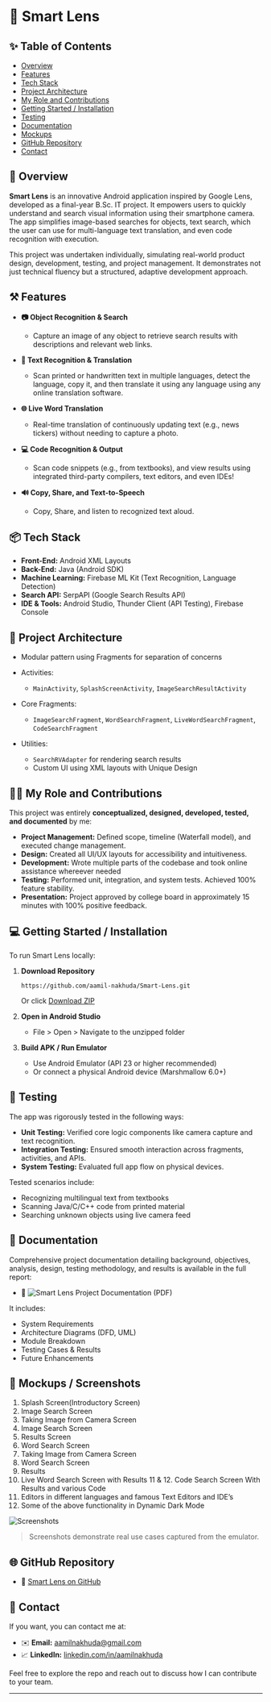 # 📘 Smart Lens

&#x20;&#x20;

## ✨ Table of Contents
- [Overview](#-overview)
- [Features](#-features)
- [Tech Stack](#-tech-stack)
- [Project Architecture](#-project-architecture)
- [My Role and Contributions](#-my-role-and-contributions)
- [Getting Started / Installation](#-getting-started--installation)
- [Testing](#-testing)
- [Documentation](#-documentation)
- [Mockups](#-mockups)
- [GitHub Repository](#-github-repository)
- [Contact](#-contact)

## 🚀 Overview

**Smart Lens** is an innovative Android application inspired by Google Lens, developed as a final-year B.Sc. IT project. It empowers users to quickly understand and search visual information using their smartphone camera. The app simplifies image-based searches for objects, text search, which the user can use for multi-language text translation, and even code recognition with execution.

This project was undertaken individually, simulating real-world product design, development, testing, and project management. It demonstrates not just technical fluency but a structured, adaptive development approach.


## ⚒️ Features

* **📷 Object Recognition & Search**

  * Capture an image of any object to retrieve search results with descriptions and relevant web links.
* **📖 Text Recognition & Translation**

  * Scan printed or handwritten text in multiple languages, detect the language, copy it, and then translate it using any language using any online translation software.
* **🌐 Live Word Translation**

  * Real-time translation of continuously updating text (e.g., news tickers) without needing to capture a photo.
* **💻 Code Recognition & Output**

  * Scan code snippets (e.g., from textbooks), and view results using integrated third-party compilers, text editors, and even IDEs!
* **🔊 Copy, Share, and Text-to-Speech**

  * Copy, Share, and listen to recognized text aloud.

## 📦 Tech Stack

* **Front-End:** Android XML Layouts
* **Back-End:** Java (Android SDK)
* **Machine Learning:** Firebase ML Kit (Text Recognition, Language Detection)
* **Search API:** SerpAPI (Google Search Results API)
* **IDE & Tools:** Android Studio, Thunder Client (API Testing), Firebase Console

## 📁 Project Architecture

* Modular pattern using Fragments for separation of concerns
* Activities:

  * `MainActivity`, `SplashScreenActivity`, `ImageSearchResultActivity`
* Core Fragments:

  * `ImageSearchFragment`, `WordSearchFragment`, `LiveWordSearchFragment`, `CodeSearchFragment`
* Utilities:

  * `SearchRVAdapter` for rendering search results
  * Custom UI using XML layouts with Unique Design

## 🧑‍💻 My Role and Contributions

This project was entirely **conceptualized, designed, developed, tested, and documented** by me:

* **Project Management:** Defined scope, timeline (Waterfall model), and executed change management.
* **Design:** Created all UI/UX layouts for accessibility and intuitiveness.
* **Development:** Wrote multiple parts of the codebase and took online assistance whereever needed
* **Testing:** Performed unit, integration, and system tests. Achieved 100% feature stability.
* **Presentation:** Project approved by college board in approximately 15 minutes with 100% positive feedback.

## 💻 Getting Started / Installation

To run Smart Lens locally:

1. **Download Repository**

   ```
   https://github.com/aamil-nakhuda/Smart-Lens.git
   ```

   Or click [Download ZIP](https://github.com/aamil-nakhuda/Smart-Lens/archive/refs/heads/main.zip)

2. **Open in Android Studio**

   * File > Open > Navigate to the unzipped folder

3. **Build APK / Run Emulator**

   * Use Android Emulator (API 23 or higher recommended)
   * Or connect a physical Android device (Marshmallow 6.0+)

## 🧪 Testing

The app was rigorously tested in the following ways:

* **Unit Testing:** Verified core logic components like camera capture and text recognition.
* **Integration Testing:** Ensured smooth interaction across fragments, activities, and APIs.
* **System Testing:** Evaluated full app flow on physical devices.

Tested scenarios include:

* Recognizing multilingual text from textbooks
* Scanning Java/C/C++ code from printed material
* Searching unknown objects using live camera feed

## 📄 Documentation

Comprehensive project documentation detailing background, objectives, analysis, design, testing methodology, and results is available in the full report:

- 🔗 ![Smart Lens Project Documentation (PDF)](docs/smart-lens-documentation)

It includes:
- System Requirements
- Architecture Diagrams (DFD, UML)
- Module Breakdown
- Testing Cases & Results
- Future Enhancements

## 📸 Mockups / Screenshots

1. Splash Screen(Introductory Screen)
2. Image Search Screen
3. Taking Image from Camera Screen
4. Image Search Screen
5. Results Screen
6. Word Search Screen
7. Taking Image from Camera Screen
8. Word Search Screen
9. Results
10. Live Word Search Screen with Results
11 & 12. Code Search Screen With Results and various Code
13. Editors in different languages and famous Text Editors and IDE’s
14. Some of the above functionality in Dynamic Dark Mode

![Screenshots](images/smart-lens-screenshots)


> Screenshots demonstrate real use cases captured from the emulator.

## 🌐 GitHub Repository

* 🔗 [Smart Lens on GitHub](https://github.com/aamil-nakhuda/Smart-Lens)

## 📢 Contact

If you want, you can contact me at:

* ✉️ **Email:** [aamilnakhuda@gmail.com](mailto:aamilnakhuda@gmail.com)
* 📈 **LinkedIn:** [linkedin.com/in/aamilnakhuda](https://www.linkedin.com/in/aamilnakhuda)

Feel free to explore the repo and reach out to discuss how I can contribute to your team.

---
